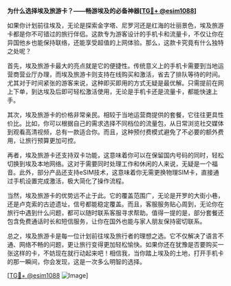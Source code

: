 **为什么选择埃及旅游卡？——畅游埃及的必备神器[[TG💪+ @esim1088](https://t.me/s/esim1088)]**

如果你计划前往埃及，无论是探索金字塔、尼罗河还是红海的壮丽景色，埃及旅游卡都是你不可错过的旅行伴侣。这款专为游客设计的手机卡和流量卡，不仅让你在异国他乡也能保持联络，还能享受超值的上网体验。那么，这款卡究竟有什么独特之处呢？

首先，埃及旅游卡最大的亮点就是它的便捷性。传统意义上的手机卡需要到当地运营商营业厅办理，而埃及旅游卡则支持在线购买和激活，省去了排队等待的时间。尤其对于时间紧张的游客来说，这种即买即用的方式无疑是最优解。只需提前在网上下单，到达埃及后即可轻松激活使用，无论是手机卡还是流量卡，都能快速上手。

其次，埃及旅游卡的价格非常亲民。相较于当地运营商提供的套餐，它往往更具性价比。比如，你可以根据自己的需求选择不同档位的流量包，从日常浏览社交媒体到观看高清视频，总有一款适合你。而且，这种预付费模式避免了不必要的额外费用，让旅行预算更加可控。

再者，埃及旅游卡还支持双卡功能，这意味着你可以在保留国内号码的同时，轻松切换到埃及本地网络。这对于需要同时处理工作和休闲的人来说，无疑是一个福音。此外，部分产品还支持eSIM技术，这意味着你无需更换物理SIM卡，直接通过手机设置完成激活，极大简化了操作流程。

当然，埃及旅游卡的优势远不止于此。它的覆盖范围广，无论是开罗的大街小巷，还是卢克索的古迹遗址，信号都能稳定覆盖。而且，客服服务贴心周到，无论你在旅行中遇到什么问题，都可以随时联系客服寻求帮助。值得一提的是，部分套餐还包含免费通话时长和短信服务，让你在国外也能与家人朋友保持密切联系。

总之，埃及旅游卡是每一位计划前往埃及旅行者的理想之选。它不仅解决了语言不通、网络不畅的问题，更让旅行变得更加轻松愉快。如果你还在犹豫是否要购买一张这样的卡，不妨现在就行动起来吧！相信我，当你踏上埃及的土地，打开手机卡的那一瞬间，你会发现，这是一次多么明智的选择。

[[TG💪+ @esim1088](https://t.me/s/esim1088) ![Image](https://i.postimg.cc/4NQfJmqS/Snipaste-2025-05-13-00-14-12.png)]